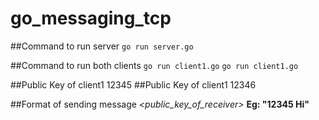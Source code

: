 # go_messaging_tcp

##Command to run server
```go run server.go```

##Command to run both clients
```go run client1.go```
```go run client1.go```

##Public Key of client1 12345
##Public Key of client1 12346

##Format of sending message
*<public_key_of_receiver> <message>*
**Eg: "12345 Hi"**
